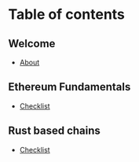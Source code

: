 # Table of contents

## Welcome

* [About](README.md)

## Ethereum Fundamentals

* [Checklist](ethereum-fundamentals/checklist.md)

## Rust based chains

* [Checklist](rust-based-chains/checklist.md)
